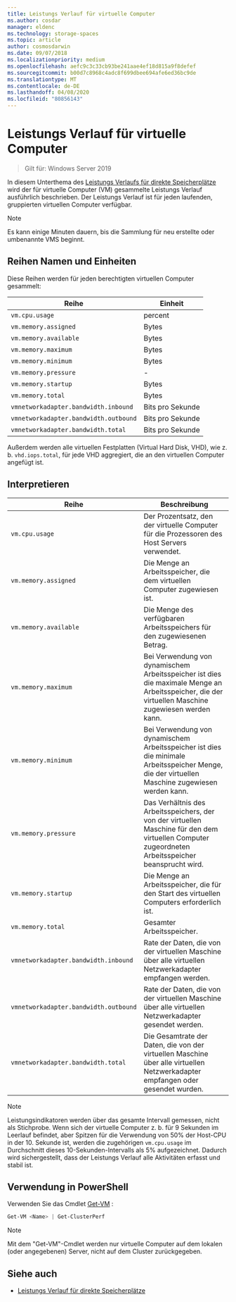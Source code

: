 ```yaml
---
title: Leistungs Verlauf für virtuelle Computer
ms.author: cosdar
manager: eldenc
ms.technology: storage-spaces
ms.topic: article
author: cosmosdarwin
ms.date: 09/07/2018
ms.localizationpriority: medium
ms.openlocfilehash: aefc9c3c33cb93be241aae4ef18d815a9f8defef
ms.sourcegitcommit: b00d7c8968c4adc8f699dbee694afe6ed36bc9de
ms.translationtype: MT
ms.contentlocale: de-DE
ms.lasthandoff: 04/08/2020
ms.locfileid: "80856143"
---
```

# <a name="performance-history-for-virtual-machines"></a>Leistungs Verlauf für virtuelle Computer

> Gilt für: Windows Server 2019

In diesem Unterthema des [Leistungs Verlaufs für direkte Speicherplätze](performance-history.md) wird der für virtuelle Computer (VM) gesammelte Leistungs Verlauf ausführlich beschrieben. Der Leistungs Verlauf ist für jeden laufenden, gruppierten virtuellen Computer verfügbar.

   > [!NOTE]
   > Es kann einige Minuten dauern, bis die Sammlung für neu erstellte oder umbenannte VMS beginnt.

## <a name="series-names-and-units"></a>Reihen Namen und Einheiten

Diese Reihen werden für jeden berechtigten virtuellen Computer gesammelt:

| Reihe                            | Einheit             |
|-----------------------------------|------------------|
| `vm.cpu.usage`                    | percent          |
| `vm.memory.assigned`              | Bytes            |
| `vm.memory.available`             | Bytes            |
| `vm.memory.maximum`               | Bytes            |
| `vm.memory.minimum`               | Bytes            |
| `vm.memory.pressure`              | -                |
| `vm.memory.startup`               | Bytes            |
| `vm.memory.total`                 | Bytes            |
| `vmnetworkadapter.bandwidth.inbound`  | Bits pro Sekunde |
| `vmnetworkadapter.bandwidth.outbound` | Bits pro Sekunde |
| `vmnetworkadapter.bandwidth.total`    | Bits pro Sekunde |

Außerdem werden alle virtuellen Festplatten (Virtual Hard Disk, VHD), wie z. b. `vhd.iops.total`, für jede VHD aggregiert, die an den virtuellen Computer angefügt ist.

## <a name="how-to-interpret"></a>Interpretieren


| Reihe                            | Beschreibung                                                                                                  |
|-----------------------------------|--------------------------------------------------------------------------------------------------------------|
| `vm.cpu.usage`                    | Der Prozentsatz, den der virtuelle Computer für die Prozessoren des Host Servers verwendet.                                   |
| `vm.memory.assigned`              | Die Menge an Arbeitsspeicher, die dem virtuellen Computer zugewiesen ist.                                                      |
| `vm.memory.available`             | Die Menge des verfügbaren Arbeitsspeichers für den zugewiesenen Betrag.                                       |
| `vm.memory.maximum`               | Bei Verwendung von dynamischem Arbeitsspeicher ist dies die maximale Menge an Arbeitsspeicher, die der virtuellen Maschine zugewiesen werden kann. |
| `vm.memory.minimum`               | Bei Verwendung von dynamischem Arbeitsspeicher ist dies die minimale Arbeitsspeicher Menge, die der virtuellen Maschine zugewiesen werden kann. |
| `vm.memory.pressure`              | Das Verhältnis des Arbeitsspeichers, der von der virtuellen Maschine für den dem virtuellen Computer zugeordneten Arbeitsspeicher beansprucht wird.            |
| `vm.memory.startup`               | Die Menge an Arbeitsspeicher, die für den Start des virtuellen Computers erforderlich ist.                                            |
| `vm.memory.total`                 | Gesamter Arbeitsspeicher. |
| `vmnetworkadapter.bandwidth.inbound`  | Rate der Daten, die von der virtuellen Maschine über alle virtuellen Netzwerkadapter empfangen werden.                        |
| `vmnetworkadapter.bandwidth.outbound` | Rate der Daten, die von der virtuellen Maschine über alle virtuellen Netzwerkadapter gesendet werden.                            |
| `vmnetworkadapter.bandwidth.total`    | Die Gesamtrate der Daten, die von der virtuellen Maschine über alle virtuellen Netzwerkadapter empfangen oder gesendet wurden.          |

   > [!NOTE]
   > Leistungsindikatoren werden über das gesamte Intervall gemessen, nicht als Stichprobe. Wenn sich der virtuelle Computer z. b. für 9 Sekunden im Leerlauf befindet, aber Spitzen für die Verwendung von 50% der Host-CPU in der 10. Sekunde ist, werden die zugehörigen `vm.cpu.usage` im Durchschnitt dieses 10-Sekunden-Intervalls als 5% aufgezeichnet. Dadurch wird sichergestellt, dass der Leistungs Verlauf alle Aktivitäten erfasst und stabil ist.

## <a name="usage-in-powershell"></a>Verwendung in PowerShell

Verwenden Sie das Cmdlet [Get-VM](https://docs.microsoft.com/powershell/module/hyper-v/get-vm) :

```PowerShell
Get-VM <Name> | Get-ClusterPerf
```

   > [!NOTE]
   > Mit dem "Get-VM"-Cmdlet werden nur virtuelle Computer auf dem lokalen (oder angegebenen) Server, nicht auf dem Cluster zurückgegeben.

## <a name="see-also"></a>Siehe auch

- [Leistungs Verlauf für direkte Speicherplätze](performance-history.md)
